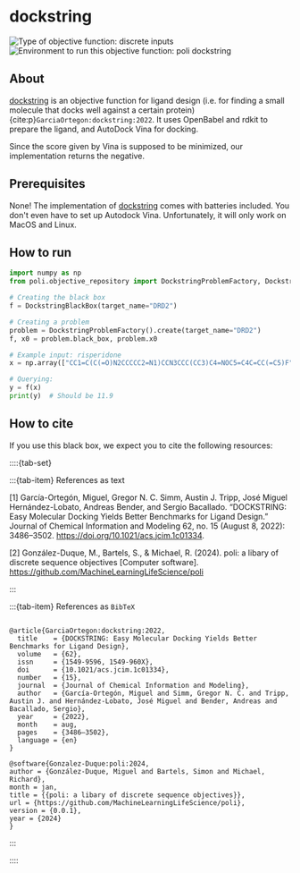 # dockstring

![Type of objective function: discrete inputs](https://img.shields.io/badge/Type-discrete_inputs-blue)
![Environment to run this objective function: poli dockstring](https://img.shields.io/badge/Environment-poli____dockstring-teal
)

## About

[dockstring](https://github.com/dockstring/dockstring) is an objective function for ligand design (i.e. for finding a small molecule that docks well against a certain protein) {cite:p}`GarciaOrtegon:dockstring:2022`. It uses OpenBabel and rdkit to prepare the ligand, and AutoDock Vina for docking.

Since the score given by Vina is supposed to be minimized, our implementation returns the negative.

## Prerequisites

None! The implementation of [dockstring](https://github.com/dockstring/dockstring) comes with batteries included. You don't even have to set up Autodock Vina. Unfortunately, it will only work on MacOS and Linux.

## How to run

```python
import numpy as np
from poli.objective_repository import DockstringProblemFactory, DockstringBlackBox

# Creating the black box
f = DockstringBlackBox(target_name="DRD2")

# Creating a problem
problem = DockstringProblemFactory().create(target_name="DRD2")
f, x0 = problem.black_box, problem.x0

# Example input: risperidone
x = np.array(["CC1=C(C(=O)N2CCCCC2=N1)CCN3CCC(CC3)C4=NOC5=C4C=CC(=C5)F"])

# Querying:
y = f(x)
print(y)  # Should be 11.9
```


## How to cite

If you use this black box, we expect you to cite the following resources:

::::{tab-set}

:::{tab-item} References as text

[1] García-Ortegón, Miguel, Gregor N. C. Simm, Austin J. Tripp, José Miguel Hernández-Lobato, Andreas Bender, and Sergio Bacallado. “DOCKSTRING: Easy Molecular Docking Yields Better Benchmarks for Ligand Design.” Journal of Chemical Information and Modeling 62, no. 15 (August 8, 2022): 3486–3502. https://doi.org/10.1021/acs.jcim.1c01334.


[2] González-Duque, M., Bartels, S., & Michael, R. (2024). poli: a libary of discrete sequence objectives [Computer software]. https://github.com/MachineLearningLifeScience/poli


:::

:::{tab-item} References as `BibTeX`

```

@article{GarciaOrtegon:dockstring:2022,
  title    = {DOCKSTRING: Easy Molecular Docking Yields Better Benchmarks for Ligand Design},
  volume   = {62},
  issn     = {1549-9596, 1549-960X},
  doi      = {10.1021/acs.jcim.1c01334},
  number   = {15},
  journal  = {Journal of Chemical Information and Modeling},
  author   = {García-Ortegón, Miguel and Simm, Gregor N. C. and Tripp, Austin J. and Hernández-Lobato, José Miguel and Bender, Andreas and Bacallado, Sergio},
  year     = {2022},
  month    = aug,
  pages    = {3486–3502},
  language = {en}
}

@software{Gonzalez-Duque:poli:2024,
author = {González-Duque, Miguel and Bartels, Simon and Michael, Richard},
month = jan,
title = {{poli: a libary of discrete sequence objectives}},
url = {https://github.com/MachineLearningLifeScience/poli},
version = {0.0.1},
year = {2024}
}

```

:::

::::
